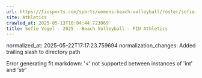 ```yaml
---
url: https://fiusports.com/sports/womens-beach-volleyball/roster/sofie-vogel/13026/
site: Athletics
crawled_at: 2025-05-13T10:04:44.723069
title: Sofie Vogel - 2025 - Beach Volleyball - FIU Athletics
---
```

normalized_at: 2025-05-22T17:17:23.759694
normalization_changes: Added trailing slash to directory path

Error generating fit markdown: '<' not supported between instances of 'int' and 'str'